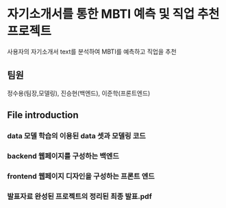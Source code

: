 # 자기소개서를 통한 MBTI 예측 및 직업 추천 프로젝트
사용자의 자기소개서 text를 분석하여 MBTI를 예측하고 직업을 추천

## 팀원
정수용(팀장,모델링), 진승현(백엔드), 이준학(프론트엔드)

## File introduction
### data 모델 학습의 이용된 data 셋과 모델링 코드
### backend 웹페이지를 구성하는 백엔드 
### frontend 웹페이지 디자인을 구성하는 프론트 엔드 
### 발표자료 완성된 프로젝트의 정리된 최종 발표.pdf 

